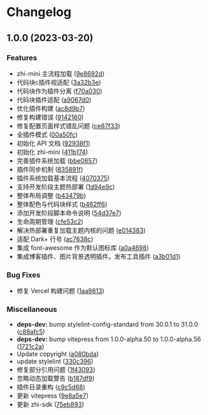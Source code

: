 # Changelog

## 1.0.0 (2023-03-20)


### Features

* zhi-mini 主流程加载 ([9e8692d](https://github.com/terwer/zhi-mini/commit/9e8692dea84a54c52456c9315a93161b05d2c208))
* 代码块c插件视适配 ([3a32b3e](https://github.com/terwer/zhi-mini/commit/3a32b3e8688fea014aa08959bf42bad1a965793c))
* 代码块作为插件分离 ([f70a030](https://github.com/terwer/zhi-mini/commit/f70a030478f357fd0fbe5a23786d1ec538cf9717))
* 代码块插件适配 ([a9067d0](https://github.com/terwer/zhi-mini/commit/a9067d0875d6041eee68e4617f683e6cd7a9201e))
* 优化插件构建 ([ac8d9b7](https://github.com/terwer/zhi-mini/commit/ac8d9b7b61c16073c0a479d4e952b96805034c30))
* 修复构建错误 ([9142160](https://github.com/terwer/zhi-mini/commit/91421608145acf252ec308a358d7d3e79b6d0fc1))
* 修复配置页面样式错乱问题 ([ce87f33](https://github.com/terwer/zhi-mini/commit/ce87f336dd79c9fb21fcd6060ceaa510a6e4d806))
* 全插件模式 ([00a50fc](https://github.com/terwer/zhi-mini/commit/00a50fc947db818dd006f000c51afa6bdf8fcbc1))
* 初始化 API 文档 ([92938f1](https://github.com/terwer/zhi-mini/commit/92938f1f65c374377ad7454e928c68ac262bedc3))
* 初始化 zhi-mini ([411b174](https://github.com/terwer/zhi-mini/commit/411b17457f9b02a050f5dfc47771627a264711e5))
* 完善插件系统加载 ([bbe0857](https://github.com/terwer/zhi-mini/commit/bbe08573929cecc98b3bc7b8cdc073b239af3d6f))
* 插件同步机制 ([835891f](https://github.com/terwer/zhi-mini/commit/835891f64e6ba8a3440229b26c70f12bf04e2647))
* 插件系统加载基本流程 ([4070375](https://github.com/terwer/zhi-mini/commit/4070375946d97eae98f560cb491e0e4e741ac003))
* 支持开发阶段主题热部署 ([1d94e9c](https://github.com/terwer/zhi-mini/commit/1d94e9ca5596a5ee1af8dfbea2ee4f5c7a699870))
* 整体布局调整 ([b43479b](https://github.com/terwer/zhi-mini/commit/b43479bf4b89cefcf9d1608bc2c09bef46122814))
* 整体配色与代码块样式 ([b462ff6](https://github.com/terwer/zhi-mini/commit/b462ff6bafaece1c43d453f4988c73d4fffa44fb))
* 添加开发阶段脚本命令说明 ([54d37e7](https://github.com/terwer/zhi-mini/commit/54d37e7868ba934b54e6b7870cf9f6fc9a7204c8))
* 生命周期管理 ([cfe53c2](https://github.com/terwer/zhi-mini/commit/cfe53c2adf65efae1eac4faaae41036b85c6490d))
* 解决热部署重复加载主题内核的问题 ([e014383](https://github.com/terwer/zhi-mini/commit/e0143833e9487b860d38ef1d89376a44c5a42e4c))
* 适配 Dark+ 行号 ([ac7638c](https://github.com/terwer/zhi-mini/commit/ac7638c59f14def4c417b154b86c761fa10ba5aa))
* 集成 font-awesome 作为默认图标库 ([a0a4698](https://github.com/terwer/zhi-mini/commit/a0a46981659b3240ffb98387c630ff1da338cab9))
* 集成博客插件、图片背景透明插件。发布工具插件 ([a3b01d1](https://github.com/terwer/zhi-mini/commit/a3b01d1e3f6a3c9777572d7e30749530ebce4a55))


### Bug Fixes

* 修复 Vercel 构建问题 ([1aa9813](https://github.com/terwer/zhi-mini/commit/1aa9813b422fcfe7a54f79d1ccbf1736abd8e900))


### Miscellaneous

* **deps-dev:** bump stylelint-config-standard from 30.0.1 to 31.0.0 ([c88afc5](https://github.com/terwer/zhi-mini/commit/c88afc52921d6d429ecabb09d3cfe747cf1f1656))
* **deps-dev:** bump vitepress from 1.0.0-alpha.50 to 1.0.0-alpha.56 ([1721c2a](https://github.com/terwer/zhi-mini/commit/1721c2a134d729538f7895d8da78be817e69517f))
* Update copyright ([a080bda](https://github.com/terwer/zhi-mini/commit/a080bda80d2a64a026eedf4007e9b7396e8b3fb8))
* update stylelint ([330c396](https://github.com/terwer/zhi-mini/commit/330c396c19357de760727bc5828b57e9ecd92579))
* 修复部分引用问题 ([1f43093](https://github.com/terwer/zhi-mini/commit/1f430939fd3469a11284ee8cb7a9274945847851))
* 忽略动态加载警告 ([b187df9](https://github.com/terwer/zhi-mini/commit/b187df9df33bc4fc4a0d5bce2922f345835186ca))
* 插件目录重构 ([c9c5d68](https://github.com/terwer/zhi-mini/commit/c9c5d68975a0fe2d4fa7f4724e5156e06d5429d6))
* 更新 vitepress ([9e8a5e7](https://github.com/terwer/zhi-mini/commit/9e8a5e7fe5a4d80cbdfa69e4fdf655824215fffd))
* 更新 zhi-sdk ([75eb893](https://github.com/terwer/zhi-mini/commit/75eb893e350aa4aab711d0505492b02176c38b09))
